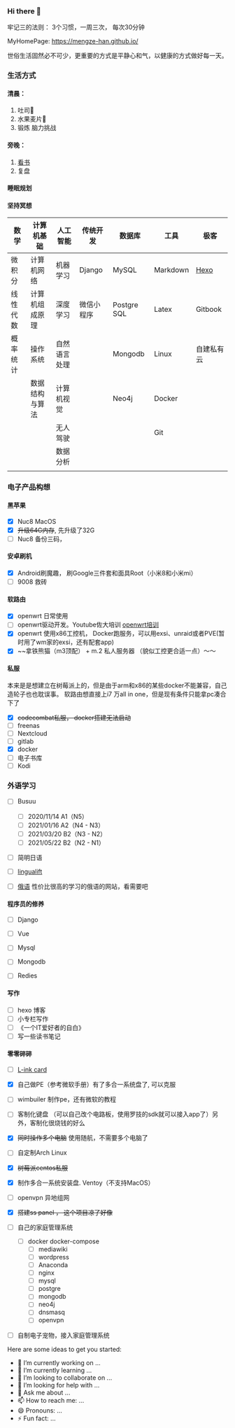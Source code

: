 ### Hi there 👋

牢记三的法则： 3个习惯，一周三次， 每次30分钟


MyHomePage: https://mengze-han.github.io/

世俗生活固然必不可少，更重要的方式是平静心和气，以健康的方式做好每一天。



### 生活方式

#### 清晨：

1. 吐司🍞
2. 水果麦片🍉
3. 锻炼 脑力挑战

#### 旁晚：

1. [看书](http://mengze-han.github.io/books)
2. 复盘

#### 睡眠规划

#### 坚持冥想




| 数学     | 计算机基础     | 人工智能     | 传统开发   | 数据库      | 工具     | 极客       |
| -------- | -------------- | ------------ | ---------- | ----------- | -------- | ---------- |
| 微积分   | 计算机网络     | 机器学习     | Django     | MySQL       | Markdown | [Hexo](https://mengze-han.github.io/)       |
| 线性代数 | 计算机组成原理 | 深度学习     | 微信小程序 | Postgre SQL | Latex    | Gitbook    |
| 概率统计 | 操作系统       | 自然语言处理 |            | Mongodb     | Linux    | 自建私有云 |
|          | 数据结构与算法 | 计算机视觉   |            | Neo4j       | Docker   |            |
|          |                | 无人驾驶     |            |             | Git      |            |
|          |                | 数据分析     |            |             |          |            |
|          |                |              |            |             |          |            |







### 电子产品构想

#### 黑苹果

  - [x] Nuc8 MacOS 
  - [x] ~~升级64G内存~~, 先升级了32G
  - [ ] Nuc8 备份三码，

#### 安卓刷机
  - [x] Android刷魔趣， 刷Google三件套和面具Root（小米8和小米mi）
  - [ ] 9008 救砖

#### 软路由
 - [x] openwrt 日常使用
 - [ ] openwrt驱动开发。Youtube佐大培训  [openwrt培训](http://forgotfun.org/openwrt-training.html)
 - [x] openwrt 使用x86工控机， Docker跑服务，可以用exsi、unraid或者PVE(暂时用了wm家的exsi，还有配套app)
 - [x] ~~拿铁熊猫（m3顶配） + m.2 私人服务器 （貌似工控更合适一点）～～
 
#### 私服
本来是是想建立在树莓派上的，但是由于arm和x86的某些docker不能兼容，自己造轮子也也耽误事。
软路由想直接上i7 万all in one，但是现有条件只能拿pc凑合下了
- [x] ~~codecombat私服， docker搭建无法启动~~
- [ ] freenas
- [ ] Nextcloud
- [ ] gitlab
- [x] docker
- [ ] 电子书库
- [ ] Kodi  

### 外语学习

- [ ] Busuu
  - [ ]   2020/11/14  A1（N5）
  - [ ]   2021/01/16  A2（N4 - N3）
  - [ ]   2021/03/20  B2（N3 - N2）
  - [ ]   2021/05/22  B2（N2 - N1）
- [ ] 简明日语
- [ ] [lingualift](https://app.lingualift.com/)
- [ ] [俄语](http://www.languagemetropolis.com/Product.aspx) 性价比很高的学习的俄语的网站，看需要吧


#### 程序员的修养

- [ ] Django
- [ ] Vue
- [ ] Mysql
- [ ] Mongodb
- [ ] Redies


#### 写作

  - [ ] hexo 博客
  - [ ] 小专栏写作
  - [ ] 《一个IT爱好者的自白》
  - [ ] 写一些读书笔记
#### 零零碎碎

- [ ] [L-ink card](https://github.com/peng-zhihui/L-ink_Card)
- [x] 自己做PE（参考微软手册）有了多合一系统盘了, 可以克服
- [ ] wimbuiler 制作pe，还有微软的教程
- [ ] 客制化键盘  （可以自己改个电路板，使用罗技的sdk就可以接入app了）另外，客制化很烧钱的好么
- [x] ~~同时操作多个电脑~~ 使用随航，不需要多个电脑了
- [ ] 自定制Arch Linux
- [x] ~~树莓派centos私服~~
- [x] 制作多合一系统安装盘. Ventoy（不支持MacOS） 
- [ ] openvpn 异地组网
- [x] ~~搭建ss panel ， 这个项目凉了好像~~
- [ ] 自己的家庭管理系统
    - [ ] docker docker-compose
        - [ ] mediawiki
        - [ ] wordpress
        - [ ] Anaconda
        - [ ] nginx
        - [ ] mysql
        - [ ] postgre
        - [ ] mongodb
        - [ ] neo4j 
        - [ ] dnsmasq
        - [ ] openvpn 
- [ ] 自制电子宠物，接入家庭管理系统




Here are some ideas to get you started:

- 🔭 I’m currently working on ...
- 🌱 I’m currently learning ...
- 👯 I’m looking to collaborate on ...
- 🤔 I’m looking for help with ...
- 💬 Ask me about ...
- 📫 How to reach me: ...
- 😄 Pronouns: ...
- ⚡ Fun fact: ...


